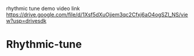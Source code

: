 rhythmic tune demo video link https://drive.google.com/file/d/1Xsf5dXuOjjem3qc2Cfxj6aO4ogSZI_NS/view?usp=drivesdk

# Rhythmic-tune
